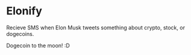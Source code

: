 # Elonify

Recieve SMS when Elon Musk tweets something about crypto, stock, or dogecoins.

Dogecoin to the moon! :D
